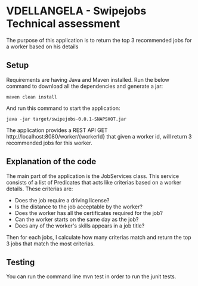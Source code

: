# VDELLANGELA - Swipejobs Technical assessment

The purpose of this application is to return the top 3 recommended jobs for a worker based on his details


## Setup

Requirements are having Java and Maven installed.
Run the below command to download all the dependencies and generate a jar:
```
maven clean install
```
And run this command to start the application:
```
java -jar target/swipejobs-0.0.1-SNAPSHOT.jar
```

The application provides a REST API GET http://localhost:8080/worker/{workerId} that given a worker id, will return 3 recommended jobs for this worker.


## Explanation of the code

The main part of the application is the JobServices class.
This service consists of a list of Predicates that acts like criterias based on a worker details.
These criterias are:
- Does the job require a driving license?
- Is the distance to the job acceptable by the worker?
- Does the worker has all the certificates required for the job?
- Can the worker starts on the same day as the job?
- Does any of the worker's skills appears in a job title?

Then for each jobs, I calculate how many criterias match and return the top 3 jobs that match the most criterias.

## Testing

You can run the command line mvn test in order to run the junit tests.
